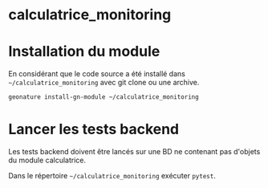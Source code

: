 # calculatrice_monitoring

# Installation du module

En considérant que le code source a été installé dans `~/calculatrice_monitoring` avec git clone ou une archive.

```bash
geonature install-gn-module ~/calculatrice_monitoring
```

# Lancer les tests backend

Les tests backend doivent être lancés sur une BD ne contenant pas d'objets du module calculatrice.

Dans le répertoire `~/calculatrice_monitoring` exécuter `pytest`.
